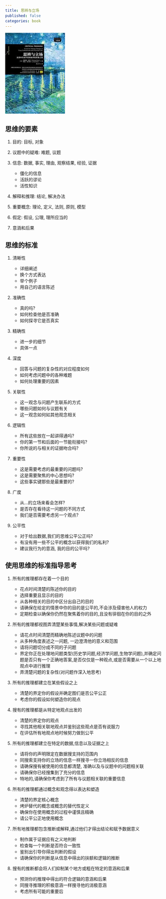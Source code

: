 ```yaml
---
title: 思辨与立场
published: false
categories: book
---
```


![](assets/posts/book-note/cover-sibian-lichang.jpg)

## 思维的要素

1. 目的: 目标, 对象

2. 议题中的疑难: 难题, 议题

3. 信息: 数据, 事实, 理由, 观察结果, 经验, 证据

   + 僵化的信息
   + 活跃的谬论
   + 活性知识

4. 解释和推理: 结论, 解决办法

5. 重要概念: 理论, 定义, 法则, 原则, 模型

6. 假定: 假设, 公理, 理所应当的

7. 意涵和后果

## 思维的标准

1. 清晰性

   + 详细阐述
   + 换个方式表达
   + 举个例子
   + 用自己的语言陈述

2. 准确性

   + 真的吗?
   + 如何检查他是否准确
   + 如何探寻它是否真实

3. 精确性

   + 进一步的细节
   + 具体一点

4. 深度

   + 回答与问题的复杂性的对应程度如何
   + 如何考虑问题中的各种难题
   + 如何处理重要的因素

5. 关联性

   + 这一观念与问题产生联系的方式
   + 哪些问题如何与议题有关
   + 这一观念如何如其他观念相关

6. 逻辑性

   + 所有这些放在一起讲得通吗?
   + 你的第一节和后面的一节能衔接吗?
   + 你所说的与相关的证据吻合吗?

7. 重要性

   + 这是需要考虑的最重要的问题吗?
   + 这是需要聚焦的中心思想吗?
   + 这些事实键那些是最重要的?

8. 广度

   + 从...的立场来看会怎样?
   + 是否存在看待这一问题的不同方式
   + 我们是否需要考虑另一个观点?

9. 公平性

   + 对于给出数据,我们的思维公平公正吗?
   + 有没有用一些不公平的概念以获得我们的私利?
   + 建议我行为的意涵, 我的目的公平吗?

## 使用思维的标准指导思考

1. 所有的推理都存在着一个目的

   + 花点时间清楚的陈述你的目的
   + 选择重要且显示的目的
   + 从各种相关的目的中区分出自己的目的
   + 请确保在给定的情景中你的目的是公平的,不会涉及侵害他人的权力
   + 定期检查以确保你仍然在聚焦着你的目的,且没有徘徊在你的目的之外

2. 所有的推理都视图弄清楚某些事情,解决某些问题或疑难

   + 请花点时间清楚而精确地陈述议题中的问题
   + 从多种角度表述之一问题, 一边澄清他的意义和范围
   + 请将问题切分成不同的子问题
   + 界定你正在处理地问题类型(历史学问题,经济学问题,生物学问题),并确定问题是否只有一个正确地答案,是否仅仅是一种观点,或是否需要从一个以上地观点中进行推理
   + 弄清楚问题的复杂性(对问题作深入地思考)

3. 所有的推理都建立在某些假设之上

   + 清楚的界定你的假设并确定图们是否公平公正
   + 考虑你的假设如何塑造你的观点

4. 搜有的推理都是从特定地观点出发的

   + 清楚的界定你的观点
   + 寻找其他相关联地观点并鉴别这些观点是否有说服力
   + 在评估所有地观点地时候努力做到公平

5. 所有的推理都建立在特定的数据,信息以及证据之上

   + 请将你的声明限定在数据搜支持的范围内
   + 同搜索支持你的立场的信息一样搜寻一你立场相反的信息
   + 请确保搜有被使用的信息都清楚, 准确以及与议题中的问题相关联
   + 请确保你已经搜集到了充分的信息
   + 特地的,请确保你考虑到了所有与议题相关联的重要信息

6. 所有的推理都通过概念和观念得以表达和塑造

   + 清楚的界定核心概念
   + 烤炉替代的概念或概念的替代性定义
   + 确保你在使用概念的过程中谨慎且精确
   + 请公平公正地使用概念

7. 所有地推理都包含推断或解释,通过他们才得出结论和赋予数据意义

   + 制作属于证据应有之义地判断
   + 检查每一个判断是否符合一致性
   + 鉴别出引导你得出判断的假设
   + 请确保你的判断是从信息中得出的扶额和逻辑的推断

8. 搜有的推断都会将人们抑制某个地方或粗在特定的意涵和后果

   + 预测你的推理中得出的符合逻辑的意涵和后果
   + 同搜寻推理的积极意涵一样搜寻他的消极意涵
   + 考虑所有可能的重要后
